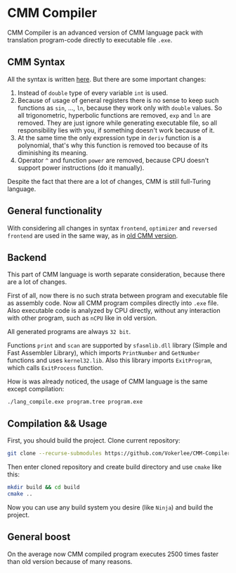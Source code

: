 # CMM Compiler

CMM Compiler is an advanced version of CMM language pack with translation program-code directly to executable file `.exe`.

## CMM Syntax

 All the syntax is written [here](https://github.com/Vokerlee/CMM-Language/blob/master/README.md). But there are some important changes:
 
 1. Instead of `double` type of every variable `int` is used.
 2. Because of usage of general registers there is no sense to keep such functions as `sin`, ..., `ln`, because they work only with `double` values. So all trigonometric, hyperbolic functions are removed, `exp` and `ln` are removed. They are just ignore while generating executable file, so all responsibility lies with you, if something doesn't work because of it.
 3. At the same time the only expression type in `deriv` function is a polynomial, that's why this function is removed too because of its diminishing its meaning.
 4. Operator `^` and function `power` are removed, because CPU doesn't support power instructions (do it manually).

Despite the fact that there are a lot of changes, CMM is still full-Turing language.

## General functionality

With considering all changes in syntax `frontend`, `optimizer` and `reversed frontend` are used in the same way, as in [old CMM version](https://github.com/Vokerlee/CMM-Language/blob/master/README.md).

## Backend

This part of CMM language is worth separate consideration, because there are a lot of changes.

First of all, now there is no such strata between program and executable file as assembly code. Now all CMM program compiles directly into `.exe` file. Also executable code is analyzed by CPU directly, without any interaction with other program, such as `nCPU` like in old version.

All generated programs are always `32 bit`.

Functions `print` and `scan` are supported by `sfasmlib.dll` library (Simple and Fast Assembler Library), which imports `PrintNumber` and `GetNumber` functions and uses `kernel32.lib`. Also this library imports `ExitProgram`, which calls `ExitProcess` function.

How is was already noticed, the usage of CMM language is the same except compilation:
```batch
./lang_compile.exe program.tree program.exe
```

## Compilation && Usage

First, you should build the project. Clone current repository:

```bash
git clone --recurse-submodules https://github.com/Vokerlee/CMM-Compiler.git
```

Then enter cloned repository and create build directory and use `cmake` like this:

```bash
mkdir build && cd build
cmake ..
```

Now you can use any build system you desire (like `Ninja`) and build the project.

## General boost

On the average now CMM compiled program executes 2500 times faster than old version because of many reasons.
